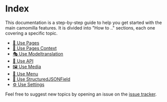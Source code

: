 # Index

This documentation is a step-by-step guide to help you get started with the main camomilla features.
It is divided into "How to .." sections, each one covering a specific topic.

- [📝 Use Pages ](Use%20Pages/)
- [🧩 Use Pages Context](Use%20Pages%20Context/)
- [🎭 Use Modeltranslation](Use%20Modeltranslation/)
- [🐝 Use API](Use%20API/)
- [🖼️ Use Media](Use%20Media/)
- [🍜 Use Menu](Use%20Menu/)
- [🧬 Use StructuredJSONField](Use%20StructuredJSONField/)
- [⚙️ Use Settings](Use%20Settings/)

Feel free to suggest new topics by opening an issue on the [issue tracker](https://github.com/camomillacms/camomilla-core/issues).